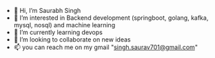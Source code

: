 - 👋 Hi, I’m Saurabh Singh
- 👀 I’m interested in Backend development (springboot, golang, kafka, mysql, nosql) and machine learning
- 🌱 I’m currently learning devops
- 💞️ I’m looking to collaborate on new ideas 
- 📫 you can reach me on my gmail "singh.saurav701@gmail.com"

<!---
Saurabh701/Saurabh701 is a ✨ special ✨ repository because its `README.md` (this file) appears on your GitHub profile.
You can click the Preview link to take a look at your changes.
--->
